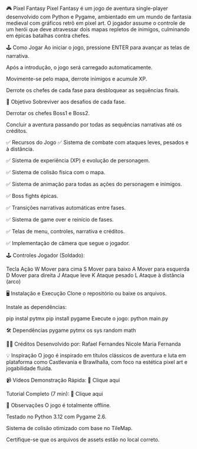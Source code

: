 🎮 Pixel Fantasy
Pixel Fantasy é um jogo de aventura single-player desenvolvido com Python e Pygame, ambientado em um mundo de fantasia medieval com gráficos retrô em pixel art. O jogador assume o controle de um herói que deve atravessar dois mapas repletos de inimigos, culminando em épicas batalhas contra chefes.

🕹️ Como Jogar
Ao iniciar o jogo, pressione ENTER para avançar as telas de narrativa.

Após a introdução, o jogo será carregado automaticamente.

Movimente-se pelo mapa, derrote inimigos e acumule XP.

Derrote os chefes de cada fase para desbloquear as sequências finais.

🎯 Objetivo
Sobreviver aos desafios de cada fase.

Derrotar os chefes Boss1 e Boss2.

Concluir a aventura passando por todas as sequências narrativas até os créditos.

✅ Recursos do Jogo
✅ Sistema de combate com ataques leves, pesados e à distância.

✅ Sistema de experiência (XP) e evolução de personagem.

✅ Sistema de colisão física com o mapa.

✅ Sistema de animação para todas as ações do personagem e inimigos.

✅ Boss fights épicas.

✅ Transições narrativas automáticas entre fases.

✅ Sistema de game over e reinício de fases.

✅ Telas de menu, controles, narrativa e créditos.

✅ Implementação de câmera que segue o jogador.

🕹️ Controles
Jogador (Soldado):

Tecla	Ação
W	Mover para cima
S	Mover para baixo
A	Mover para esquerda
D	Mover para direita
J	Ataque leve
K	Ataque pesado
L	Ataque à distância (arco)


🖥️ Instalação e Execução
Clone o repositório ou baixe os arquivos.

Instale as dependências:

pip instal pytmx
pip install pygame
Execute o jogo:
python main.py


🛠️ Dependências
pygame
pytmx
os
sys
random
math

🧑‍💻 Créditos
Desenvolvido por:
Rafael Fernandes
Nicole
Maria Fernanda

💡 Inspiração
O jogo é inspirado em títulos clássicos de aventura e luta em plataforma como Castlevania e Brawlhalla, com foco na estética pixel art e jogabilidade fluida.

📹 Vídeos
Demonstração Rápida: 🔗 Clique aqui

Tutorial Completo (7 min): 🔗 Clique aqui

🚨 Observações
O jogo é totalmente offline.

Testado no Python 3.12 com Pygame 2.6.

Sistema de colisão otimizado com base no TileMap.

Certifique-se que os arquivos de assets estão no local correto.
